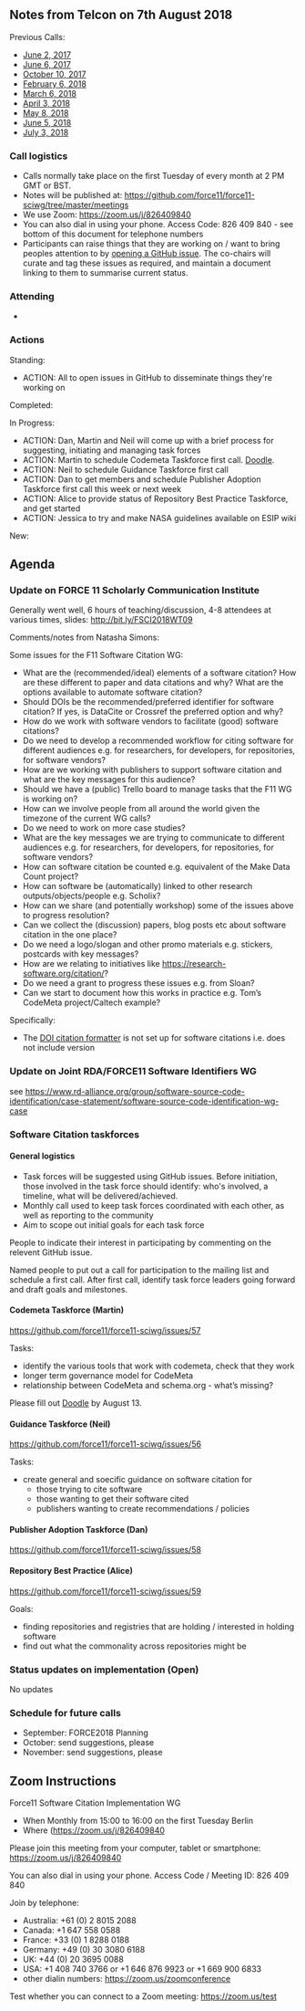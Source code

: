 ## Notes from Telcon on 7th August 2018

Previous Calls:
 - [June 2, 2017](https://github.com/force11/force11-sciwg/blob/master/meetings/20170602-Notes.md)
 - [June 6, 2017](https://github.com/force11/force11-sciwg/blob/master/meetings/20170606-Notes.md)
 - [October 10, 2017](https://github.com/force11/force11-sciwg/blob/master/meetings/20171010-Notes.md)
 - [February 6, 2018](https://github.com/force11/force11-sciwg/blob/master/meetings/20180206-Notes.md)
 - [March 6, 2018](https://github.com/force11/force11-sciwg/blob/master/meetings/20180306-Notes.md)
 - [April 3, 2018](https://github.com/force11/force11-sciwg/blob/master/meetings/20180403-Notes.md)
 - [May 8, 2018](https://github.com/force11/force11-sciwg/blob/master/meetings/20180508-Notes.md)
 - [June 5, 2018](https://github.com/force11/force11-sciwg/blob/master/meetings/20180605-Notes.md)
 - [July 3, 2018](https://github.com/force11/force11-sciwg/blob/master/meetings/20180703-Notes.md)


### Call logistics

 - Calls normally take place on the first Tuesday of every month at 2 PM GMT or BST.
 - Notes will be published at: https://github.com/force11/force11-sciwg/tree/master/meetings
 - We use Zoom: https://zoom.us/j/826409840
 - You can also dial in using your phone. Access Code: 826 409 840 - see bottom of this document for telephone numbers
 - Participants can raise things that they are working on / want to bring peoples attention to by [opening a GitHub issue](https://github.com/force11/force11-sciwg/issues). The co-chairs will curate and tag these issues as required, and maintain a document linking to them to summarise current status.

### Attending

* 
 

### Actions

Standing:
 * ACTION: All to open issues in GitHub to disseminate things they're working on

Completed:
 
In Progress:
 * ACTION: Dan, Martin and Neil will come up with a brief process for suggesting, initiating and managing task forces
 * ACTION: Martin to schedule Codemeta Taskforce first call. [Doodle](https://doodle.com/poll/wrdgu3bkve974pwe). 
 * ACTION: Neil to schedule Guidance Taskforce first call
 * ACTION: Dan to get members and schedule Publisher Adoption Taskforce first call this week or next week
 * ACTION: Alice to provide status of Repository Best Practice Taskforce, and get started
 * ACTION: Jessica to try and make NASA guidelines available on ESIP wiki
 
New:

## Agenda

### Update on FORCE 11 Scholarly Communication Institute 

Generally went well, 6 hours of teaching/discussion, 4-8 attendees at various times, slides: http://bit.ly/FSCI2018WT09


Comments/notes from Natasha Simons:

Some issues for the F11 Software Citation WG:
 * What are the (recommended/ideal) elements of a software citation? How are these different to paper and data citations and why? What are the options available to automate software citation?
 * Should DOIs be the recommended/preferred identifier for software citation? If yes, is DataCite or Crossref the preferred option and why?
 * How do we work with software vendors to facilitate (good) software citations?
 * Do we need to develop a recommended workflow for citing software for different audiences e.g. for researchers, for developers, for repositories, for software vendors?
 * How are we working with publishers to support software citation and what are the key messages for this audience?
 * Should we have a (public) Trello board to manage tasks that the F11 WG is working on?
 * How can we involve people from all around the world given the timezone of the current WG calls?
 * Do we need to work on more case studies?
 * What are the key messages we are trying to communicate to different audiences e.g. for researchers, for developers, for repositories, for software vendors?
 * How can software citation be counted e.g. equivalent of the Make Data Count project?
 * How can software be (automatically) linked to other research outputs/objects/people e.g. Scholix?
 * How can we share (and potentially workshop) some of the issues above to progress resolution?
 * Can we collect the (discussion) papers, blog posts etc about software citation in the one place?
 * Do we need a logo/slogan and other promo materials e.g. stickers, postcards with key messages?
 * How are we relating to initiatives like https://research-software.org/citation/?
 * Do we need a grant to progress these issues e.g. from Sloan?
 * Can we start to document how this works in practice e.g. Tom’s CodeMeta project/Caltech example?
 
Specifically:
 * The [DOI citation formatter](https://citation.crosscite.org) is not set up for software citations i.e. does not include version


### Update on Joint RDA/FORCE11 Software Identifiers WG

see https://www.rd-alliance.org/group/software-source-code-identification/case-statement/software-source-code-identification-wg-case


### Software Citation taskforces

#### General logistics

- Task forces will be suggested using GitHub issues. Before initiation, those involved in the task force should identify: who's involved, a timeline, what will be delivered/achieved.
- Monthly call used to keep task forces coordinated with each other, as well as reporting to the community
- Aim to scope out initial goals for each task force

People to indicate their interest in participating by commenting on the relevent GitHub issue.

Named people to put out a call for participation to the mailing list and schedule a first call. After first call, identify task force leaders going forward and draft goals and milestones.

#### Codemeta Taskforce (Martin)

https://github.com/force11/force11-sciwg/issues/57

Tasks:
- identify the various tools that work with codemeta, check that they work
- longer term governance model for CodeMeta
- relationship between CodeMeta and schema.org - what’s missing?

Please fill out [Doodle](https://doodle.com/poll/wrdgu3bkve974pwe) by August 13.

#### Guidance Taskforce (Neil)

https://github.com/force11/force11-sciwg/issues/56

Tasks:
- create general and soecific guidance on software citation for
  - those trying to cite software
  - those wanting to get their software cited
  - publishers wanting to create recommendations / policies
  

#### Publisher Adoption Taskforce (Dan)

https://github.com/force11/force11-sciwg/issues/58


#### Repository Best Practice (Alice)

https://github.com/force11/force11-sciwg/issues/59

Goals:
- finding repositories and registries that are holding / interested in holding software
- find out what the commonality across repositories might be


### Status updates on implementation (Open)

No updates

### Schedule for future calls

- September: FORCE2018 Planning
- October: send suggestions, please
- November: send suggestions, please


## Zoom Instructions

Force11 Software Citation Implementation WG
 - When    Monthly from 15:00 to 16:00 on the first Tuesday Berlin
 - Where   (https://zoom.us/j/826409840

Please join this meeting from your computer, tablet or smartphone: https://zoom.us/j/826409840

You can also dial in using your phone. Access Code / Meeting ID: 826 409 840

Join by telephone: 
 - Australia: +61 (0) 2 8015 2088
 - Canada: +1 647 558 0588
 - France: +33 (0) 1 8288 0188
 - Germany: +49 (0) 30 3080 6188
 - UK: +44 (0) 20 3695 0088
 - USA: +1 408 740 3766 or +1 646 876 9923 or +1 669 900 6833
 - other dialin numbers: https://zoom.us/zoomconference
 
 Test whether you can connect to a Zoom meeting: https://zoom.us/test
&nbsp;
